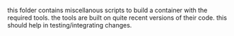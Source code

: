 this folder contains miscellanous scripts to build a container with the required tools.
the tools are built on quite recent versions of their code.
this should help in testing/integrating changes.
